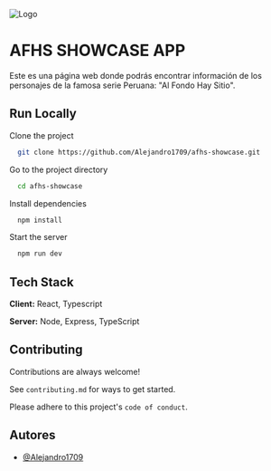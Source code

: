 ![Logo](https://larepublica.cronosmedia.glr.pe/original/2021/12/09/61b27df25d3be7570e364933.jpg)


# AFHS SHOWCASE APP

Este es una página web donde podrás encontrar información de los personajes de la famosa serie Peruana: "Al Fondo Hay Sitio".

## Run Locally

Clone the project

```bash
  git clone https://github.com/Alejandro1709/afhs-showcase.git
```

Go to the project directory

```bash
  cd afhs-showcase
```

Install dependencies

```bash
  npm install
```

Start the server

```bash
  npm run dev
```


## Tech Stack

**Client:** React, Typescript

**Server:** Node, Express, TypeScript

## Contributing

Contributions are always welcome!

See `contributing.md` for ways to get started.

Please adhere to this project's `code of conduct`.

## Autores

- [@Alejandro1709](https://github.com/Alejandro1709)

